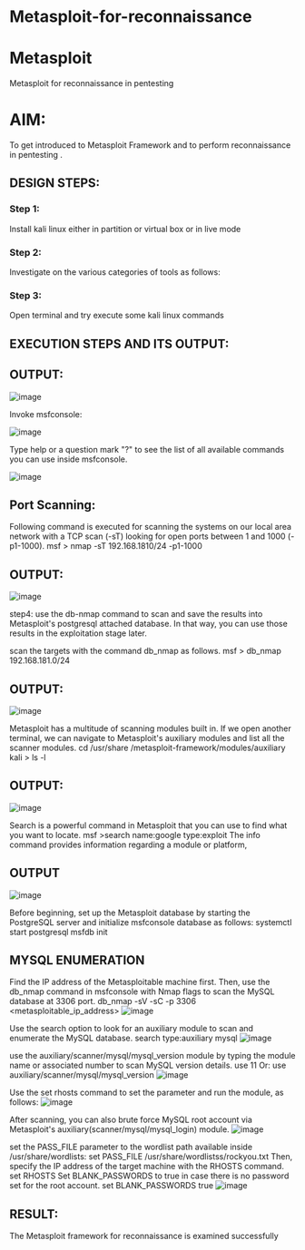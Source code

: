 # Metasploit-for-reconnaissance
# Metasploit
Metasploit for reconnaissance in pentesting

# AIM:

To get introduced to Metasploit Framework and to  perform reconnaissance  in pentesting .

## DESIGN STEPS:

### Step 1:

Install kali linux either in partition or virtual box or in live mode

### Step 2:

Investigate on the various categories of tools as follows:

### Step 3:

Open terminal and try execute some kali linux commands

## EXECUTION STEPS AND ITS OUTPUT:
## OUTPUT:

![image](https://github.com/M-Nikhil20/Metasploit-for-reconnaissance/assets/118707852/b0793b25-6210-4594-9ec6-260bfe9bb597)


Invoke msfconsole:

![image](https://github.com/M-Nikhil20/Metasploit-for-reconnaissance/assets/118707852/71b72d4e-5861-4d91-a979-9dde9845051b)



Type help or a question mark "?" to see the list of all available commands you can use inside msfconsole.

![image](https://github.com/M-Nikhil20/Metasploit-for-reconnaissance/assets/118707852/1fd93514-be66-4d9f-8996-9e40a9f16927)



## Port Scanning:

Following command is executed for scanning the systems on our local area network with a TCP scan (-sT) looking for open ports between 1 and 1000 (-p1-1000). msf > nmap -sT 192.168.1810/24 -p1-1000
## OUTPUT:
![image](https://github.com/M-Nikhil20/Metasploit-for-reconnaissance/assets/118707852/2682d1af-6c53-4ab1-9c4d-7707627f815e)


step4:  use the db-nmap command to scan and save the results into Metasploit's postgresql attached database. In that way, you can use those results in the exploitation stage later.

scan the targets with the command db_nmap as follows. msf > db_nmap 192.168.181.0/24

## OUTPUT:
![image](https://github.com/M-Nikhil20/Metasploit-for-reconnaissance/assets/118707852/abdec971-7ad0-42aa-bc9a-bfd04718691a)


Metasploit has a multitude of scanning modules built in. If we open another terminal, we can navigate to Metasploit's auxiliary modules and list all the scanner modules. cd /usr/share /metasploit-framework/modules/auxiliary kali > ls -l

## OUTPUT:
![image](https://github.com/M-Nikhil20/Metasploit-for-reconnaissance/assets/118707852/39211027-de16-4eb1-b006-079019eb1ebe)


Search is a powerful command in Metasploit that you can use to find what you want to locate.
msf >search name:google type:exploit
The info command provides information regarding a module or platform,

## OUTPUT
![image](https://github.com/M-Nikhil20/Metasploit-for-reconnaissance/assets/118707852/9dd4d6d4-072b-4a71-ae34-b81e74598c01)


Before beginning, set up the Metasploit database by starting the PostgreSQL server and initialize msfconsole database as follows: systemctl start postgresql msfdb init

## MYSQL ENUMERATION
Find the IP address of the Metasploitable machine first. Then, use the db_nmap command in msfconsole with Nmap flags to scan the MySQL database at 3306 port. db_nmap -sV -sC -p 3306 <metasploitable_ip_address>
![image](https://github.com/M-Nikhil20/Metasploit-for-reconnaissance/assets/118707852/42272093-edd1-403b-9971-81b7c85aa309)

Use the search option to look for an auxiliary module to scan and enumerate the MySQL database. search type:auxiliary mysql
![image](https://github.com/M-Nikhil20/Metasploit-for-reconnaissance/assets/118707852/edf93893-baae-4f39-9074-603bf47256b3)

use the auxiliary/scanner/mysql/mysql_version module by typing the module name or associated number to scan MySQL version details. use 11 Or: use auxiliary/scanner/mysql/mysql_version
![image](https://github.com/M-Nikhil20/Metasploit-for-reconnaissance/assets/118707852/93bfa745-1533-445c-90e5-63fb9cc780e8)

Use the set rhosts command to set the parameter and run the module, as follows:
![image](https://github.com/M-Nikhil20/Metasploit-for-reconnaissance/assets/118707852/4fe34cd4-2f6a-4c36-a40b-f55732ee4981)

After scanning, you can also brute force MySQL root account via Metasploit's auxiliary(scanner/mysql/mysql_login) module.
![image](https://github.com/M-Nikhil20/Metasploit-for-reconnaissance/assets/118707852/db008d07-20f2-48af-a23b-5c6364704c9a)

set the PASS_FILE parameter to the wordlist path available inside /usr/share/wordlists: set PASS_FILE /usr/share/wordlistss/rockyou.txt Then, specify the IP address of the target machine with the RHOSTS command. set RHOSTS Set BLANK_PASSWORDS to true in case there is no password set for the root account. set BLANK_PASSWORDS true
![image](https://github.com/M-Nikhil20/Metasploit-for-reconnaissance/assets/118707852/bc3331d1-bd06-4198-9661-c14130cd8260)





## RESULT:
The Metasploit framework for reconnaissance is  examined successfully
